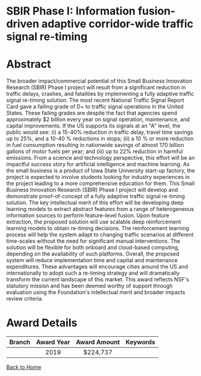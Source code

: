 
SBIR Phase I: Information fusion-driven adaptive corridor-wide traffic signal re-timing
=======================================================================================

# Abstract


The broader impact/commercial potential of this Small Business Innovation Research (SBIR) Phase I project will result from a significant reduction in traffic delays, crashes, and fatalities by implementing a fully adaptive traffic signal re-timing solution. The most recent National Traffic Signal Report Card gave a failing grade of D+ to traffic signal operations in the United States. These failing grades are despite the fact that agencies spend approximately $2 billion every year on signal operation, maintenance, and capital improvements. If the US supports its signals at an "A" level, the public would see: (i) a 15-40% reduction in traffic delay, travel time savings up to 25%, and a 10-40 % reductions in stops; (ii) a 10 % or more reduction in fuel consumption resulting in nationwide savings of almost 170 billion gallons of motor fuels per year; and (iii) up to 22% reduction in harmful emissions. From a science and technology perspective, this effort will be an impactful success story for artificial intelligence and machine learning. As the small business is a product of Iowa State University start-up factory, the project is expected to involve students looking for industry experiences in the project leading to a more comprehensive education for them. This Small Business Innovation Research (SBIR) Phase I project will develop and demonstrate proof-of-concept of a fully adaptive traffic signal re-timing solution. The key intellectual merit of this effort will be developing deep learning models to extract abstract features from a range of heterogeneous information sources to perform feature-level fusion. Upon feature extraction, the proposed solution will use scalable deep reinforcement learning models to obtain re-timing decisions. The reinforcement learning process will help the system adapt to changing traffic scenarios at different time-scales without the need for significant manual interventions. The solution will be flexible for both onboard and cloud-based computing, depending on the availability of such platforms. Overall, the proposed system will reduce implementation time and capital and maintenance expenditures. These advantages will encourage cities around the US and internationally to adopt such a re-timing strategy and will dramatically transform the current landscape of this market. This award reflects NSF's statutory mission and has been deemed worthy of support through evaluation using the Foundation's intellectual merit and broader impacts review criteria.  

# Award Details

|Branch|Award Year|Award Amount|Keywords|
| :---: | :---: | :---: | :---: |
||2019|$224,737||
  
  


[Back to Home](https://github.com/chrischow/dod_sbir_awards/JT/#494)